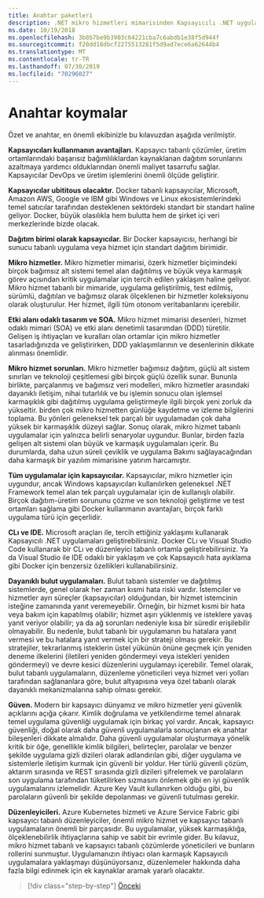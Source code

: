 ```yaml
---
title: Anahtar paketleri
description: .NET mikro hizmetleri mimarisinden Kapsayıcılı .NET uygulamaları kılavuzu/e-kitabı için en önemli sorunları hızlı bir şekilde görmek için, bir mikro hizmet mimarisi kullanılırken, avantaj ve dezavantajları, örneğin tasarım için DDD desenlerine göz atın ve geliştirme, dayanıklılık, güvenlik ve düzenleyicilerinin kullanımı.
ms.date: 10/19/2018
ms.openlocfilehash: 3b8b7be9b3903c64221cba7c6abdb1e38f5d944f
ms.sourcegitcommit: f20dd18dbcf2275513281f5d9ad7ece6a62644b4
ms.translationtype: MT
ms.contentlocale: tr-TR
ms.lasthandoff: 07/30/2019
ms.locfileid: "70296027"
---
```

# <a name="key-takeaways"></a>Anahtar koymalar

Özet ve anahtar, en önemli ekibinizle bu kılavuzdan aşağıda verilmiştir.

**Kapsayıcıları kullanmanın avantajları.** Kapsayıcı tabanlı çözümler, üretim ortamlarındaki başarısız bağımlılıklardan kaynaklanan dağıtım sorunlarını azaltmaya yardımcı olduklarından önemli maliyet tasarrufu sağlar. Kapsayıcılar DevOps ve üretim işlemlerini önemli ölçüde geliştirir.

**Kapsayıcılar ubititous olacaktır.** Docker tabanlı kapsayıcılar, Microsoft, Amazon AWS, Google ve IBM gibi Windows ve Linux ekosistemlerindeki temel satıcılar tarafından desteklenen sektördeki standart bir standart haline geliyor. Docker, büyük olasılıkla hem bulutta hem de şirket içi veri merkezlerinde bizde olacak.

**Dağıtım birimi olarak kapsayıcılar.** Bir Docker kapsayıcısı, herhangi bir sunucu tabanlı uygulama veya hizmet için standart dağıtım birimidir.

**Mikro hizmetler.** Mikro hizmetler mimarisi, özerk hizmetler biçimindeki birçok bağımsız alt sistemi temel alan dağıtılmış ve büyük veya karmaşık görev açısından kritik uygulamalar için tercih edilen yaklaşım haline geliyor. Mikro hizmet tabanlı bir mimaride, uygulama geliştirilmiş, test edilmiş, sürümlü, dağıtılan ve bağımsız olarak ölçeklenen bir hizmetler koleksiyonu olarak oluşturulur. Her hizmet, ilgili tüm otonom veritabanlarını içerebilir.

**Etki alanı odaklı tasarım ve SOA.** Mikro hizmet mimarisi desenleri, hizmet odaklı mimari (SOA) ve etki alanı denetimli tasarımdan (DDD) türetilir. Gelişen iş ihtiyaçları ve kuralları olan ortamlar için mikro hizmetler tasarladığınızda ve geliştirirken, DDD yaklaşımlarının ve desenlerinin dikkate alınması önemlidir.

**Mikro hizmet sorunları.** Mikro hizmetler bağımsız dağıtım, güçlü alt sistem sınırları ve teknoloji çeşitlemesi gibi birçok güçlü özellik sunar. Bununla birlikte, parçalanmış ve bağımsız veri modelleri, mikro hizmetler arasındaki dayanıklı iletişim, nihai tutarlılık ve bu işlemin sonucu olan işlemsel karmaşıklık gibi dağıtılmış uygulama geliştirmeyle ilgili birçok yeni zorluk da yükseltir. birden çok mikro hizmetten günlüğe kaydetme ve izleme bilgilerini toplama. Bu yönleri geleneksel tek parçalı bir uygulamadan çok daha yüksek bir karmaşıklık düzeyi sağlar. Sonuç olarak, mikro hizmet tabanlı uygulamalar için yalnızca belirli senaryolar uygundur. Bunlar, birden fazla gelişen alt sistemi olan büyük ve karmaşık uygulamaları içerir. Bu durumlarda, daha uzun süreli çeviklik ve uygulama Bakımı sağlayacağından daha karmaşık bir yazılım mimarisine yatırım harcamıştır.

**Tüm uygulamalar için kapsayıcılar.** Kapsayıcılar, mikro hizmetler için uygundur, ancak Windows kapsayıcıları kullanılırken geleneksel .NET Framework temel alan tek parçalı uygulamalar için de kullanışlı olabilir. Birçok dağıtım-üretim sorununu çözme ve son teknoloji geliştirme ve test ortamları sağlama gibi Docker kullanmanın avantajları, birçok farklı uygulama türü için geçerlidir.

**CLı ve IDE.** Microsoft araçları ile, tercih ettiğiniz yaklaşımı kullanarak Kapsayıcılı .NET uygulamaları geliştirebilirsiniz. Docker CLı ve Visual Studio Code kullanarak bir CLı ve düzenleyici tabanlı ortamla geliştirebilirsiniz. Ya da Visual Studio ile IDE odaklı bir yaklaşım ve çok Kapsayıcılı hata ayıklama gibi Docker için benzersiz özellikleri kullanabilirsiniz.

**Dayanıklı bulut uygulamaları.** Bulut tabanlı sistemler ve dağıtılmış sistemlerde, genel olarak her zaman kısmi hata riski vardır. İstemciler ve hizmetler ayrı süreçler (kapsayıcılar) olduğundan, bir hizmet istemcinin isteğine zamanında yanıt veremeyebilir. Örneğin, bir hizmet kısmi bir hata veya bakım için kapatılmış olabilir; hizmet aşırı yüklenmiş ve isteklere yavaş yanıt veriyor olabilir; ya da ağ sorunları nedeniyle kısa bir süredir erişilebilir olmayabilir. Bu nedenle, bulut tabanlı bir uygulamanın bu hatalara yanıt vermesi ve bu hatalara yanıt vermek için bir strateji olması gerekir. Bu stratejiler, tekrarlanmış isteklerin üstel yükünün önüne geçmek için yeniden deneme ilkelerini (iletileri yeniden göndermeyi veya istekleri yeniden göndermeyi) ve devre kesici düzenlerini uygulamayı içerebilir. Temel olarak, bulut tabanlı uygulamaların, düzenleme yöneticileri veya hizmet veri yolları tarafından sağlananlara göre, bulut altyapısına veya özel tabanlı olarak dayanıklı mekanizmalarına sahip olması gerekir.

**Güven.** Modern bir kapsayıcı dünyamız ve mikro hizmetler yeni güvenlik açıklarını açığa çıkarır. Kimlik doğrulama ve yetkilendirme temel alınarak temel uygulama güvenliği uygulamak için birkaç yol vardır. Ancak, kapsayıcı güvenliği, doğal olarak daha güvenli uygulamalarla sonuçlanan ek anahtar bileşenleri dikkate almalıdır. Daha güvenli uygulamalar oluşturmaya yönelik kritik bir öğe, genellikle kimlik bilgileri, belirteçler, parolalar ve benzer şekilde uygulama gizli dizileri olarak adlandırılan gibi, diğer uygulama ve sistemlerle iletişim kurmak için güvenli bir yoldur. Her türlü güvenli çözüm, aktarım sırasında ve REST sırasında gizli dizileri şifrelemek ve parolaların son uygulama tarafından tüketilirken sızmasını önlemek gibi en iyi güvenlik uygulamalarını izlemelidir. Azure Key Vault kullanırken olduğu gibi, bu parolaların güvenli bir şekilde depolanması ve güvenli tutulması gerekir.

**Düzenleyicileri.** Azure Kubernetes hizmeti ve Azure Service Fabric gibi kapsayıcı tabanlı düzenleyiciler, önemli mikro hizmet ve kapsayıcı tabanlı uygulamaların önemli bir parçasıdır. Bu uygulamalar, yüksek karmaşıklığa, ölçeklenebilirlik ihtiyaçlarına sahip ve sabit bir evrimle gider. Bu kılavuz, mikro hizmet tabanlı ve kapsayıcı tabanlı çözümlerde yöneticileri ve bunların rollerini sunmuştur. Uygulamanızın ihtiyacı olan karmaşık Kapsayıcılı uygulamalara yaklaşmayı düşünüyorsanız, düzenlemeler hakkında daha fazla bilgi edinmek için ek kaynaklar aramak yararlı olacaktır.

>[!div class="step-by-step"]
>[Önceki](secure-net-microservices-web-applications/azure-key-vault-protects-secrets.md)
